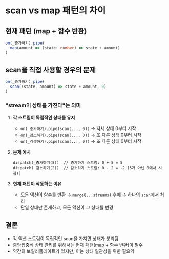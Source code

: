 # scan vs map 패턴의 차이

## 현재 패턴 (map + 함수 반환)
```typescript
on(_증가하기).pipe(
  map(amount => (state: number) => state + amount)
)
```

## scan을 직접 사용할 경우의 문제
```typescript
on(_증가하기).pipe(
  scan((state, amount) => state + amount, 0)
)
```

### "stream이 상태를 가진다"는 의미

1. **각 스트림이 독립적인 상태를 유지**
   - `on(_증가하기).pipe(scan(..., 0))` → 자체 상태 0부터 시작
   - `on(_감소하기).pipe(scan(..., 0))` → 또 다른 상태 0부터 시작
   - `on(_리셋하기).pipe(scan(..., 0))` → 또 다른 상태 0부터 시작

2. **문제 예시**
   ```
   dispatch(_증가하기(5))  // 증가하기 스트림: 0 + 5 = 5
   dispatch(_감소하기(2))  // 감소하기 스트림: 0 - 2 = -2 (5가 아닌 0에서 시작!)
   ```

3. **현재 패턴이 작동하는 이유**
   - 모든 액션이 함수를 반환 → `merge(...streams)` 후에 → 하나의 `scan`에서 처리
   - 단일 상태만 존재하고, 모든 액션이 그 상태를 변경

## 결론
- 각 액션 스트림이 독립적인 scan을 가지면 상태가 분리됨
- 중앙집중식 상태 관리를 위해서는 현재 패턴(map + 함수 반환)이 필수
- 약간의 보일러플레이트가 있지만, 이는 상태 일관성을 위한 필요악